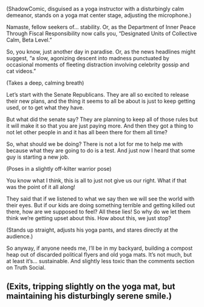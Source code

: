 (ShadowComic, disguised as a yoga instructor with a disturbingly calm demeanor, stands on a yoga mat center stage, adjusting the microphone.)

Namaste, fellow seekers of… stability. Or, as the Department of Inner Peace Through Fiscal Responsibility now calls you, “Designated Units of Collective Calm, Beta Level.”

So, you know, just another day in paradise. Or, as the news headlines might suggest, “a slow, agonizing descent into madness punctuated by occasional moments of fleeting distraction involving celebrity gossip and cat videos.”

(Takes a deep, calming breath)

Let’s start with the Senate Republicans. They are all so excited to release their new plans, and the thing it seems to all be about is just to keep getting used, or to get what they have.

But what did the senate say? They are planning to keep all of those rules but it will make it so that you are just paying more. And then they got a thing to not let other people in and it has all been there for them all time?

So, what should we be doing? There is not a lot for me to help me with because what they are going to do is a test.
And just now I heard that some guy is starting a new job.

(Poses in a slightly off-kilter warrior pose)

You know what I think, this is all to just not give us our right. What if that was the point of it all along!

They said that if we listened to what we say then we will see the world with their eyes. But if our kids are doing something terrible and getting killed out there, how are we supposed to feel? All these lies! So why do we let them think we’re getting upset about this. How about this, we just stop? 

(Stands up straight, adjusts his yoga pants, and stares directly at the audience.)

So anyway, if anyone needs me, I’ll be in my backyard, building a compost heap out of discarded political flyers and old yoga mats. It’s not much, but at least it’s… sustainable. And slightly less toxic than the comments section on Truth Social.

(Exits, tripping slightly on the yoga mat, but maintaining his disturbingly serene smile.)
---